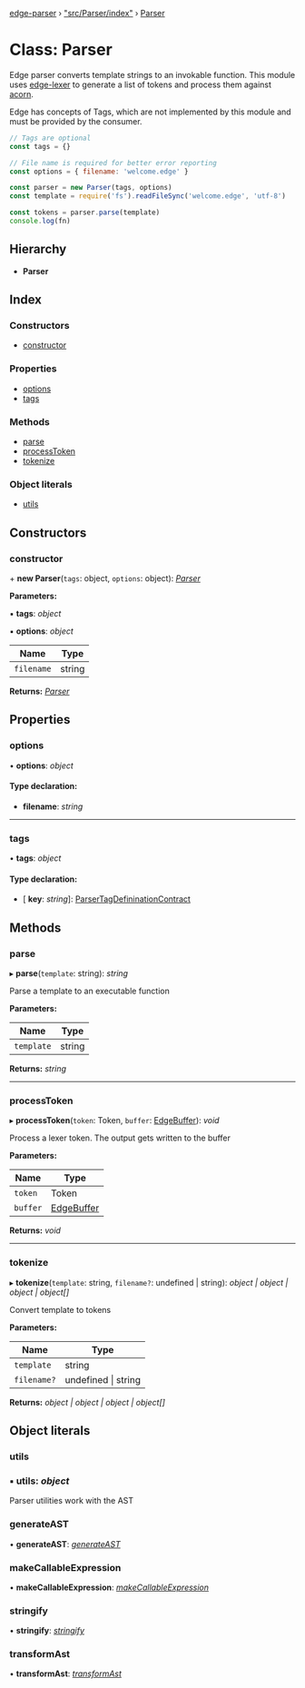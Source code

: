 [edge-parser](../README.md) › ["src/Parser/index"](../modules/_src_parser_index_.md) › [Parser](_src_parser_index_.parser.md)

# Class: Parser

Edge parser converts template strings to an invokable function. This module
uses [edge-lexer](https://github.com/edge-js/lexer) to generate a list
of tokens and process them against [acorn](https://npm.im/acorn).

Edge has concepts of Tags, which are not implemented by this module and must
be provided by the consumer.

```js
// Tags are optional
const tags = {}

// File name is required for better error reporting
const options = { filename: 'welcome.edge' }

const parser = new Parser(tags, options)
const template = require('fs').readFileSync('welcome.edge', 'utf-8')

const tokens = parser.parse(template)
console.log(fn)
```

## Hierarchy

* **Parser**

## Index

### Constructors

* [constructor](_src_parser_index_.parser.md#constructor)

### Properties

* [options](_src_parser_index_.parser.md#options)
* [tags](_src_parser_index_.parser.md#tags)

### Methods

* [parse](_src_parser_index_.parser.md#parse)
* [processToken](_src_parser_index_.parser.md#processtoken)
* [tokenize](_src_parser_index_.parser.md#tokenize)

### Object literals

* [utils](_src_parser_index_.parser.md#utils)

## Constructors

###  constructor

\+ **new Parser**(`tags`: object, `options`: object): *[Parser](_src_parser_index_.parser.md)*

**Parameters:**

▪ **tags**: *object*

▪ **options**: *object*

Name | Type |
------ | ------ |
`filename` | string |

**Returns:** *[Parser](_src_parser_index_.parser.md)*

## Properties

###  options

• **options**: *object*

#### Type declaration:

* **filename**: *string*

___

###  tags

• **tags**: *object*

#### Type declaration:

* \[ **key**: *string*\]: [ParserTagDefininationContract](../interfaces/_src_contracts_index_.parsertagdefininationcontract.md)

## Methods

###  parse

▸ **parse**(`template`: string): *string*

Parse a template to an executable function

**Parameters:**

Name | Type |
------ | ------ |
`template` | string |

**Returns:** *string*

___

###  processToken

▸ **processToken**(`token`: Token, `buffer`: [EdgeBuffer](_src_edgebuffer_index_.edgebuffer.md)): *void*

Process a lexer token. The output gets written to the buffer

**Parameters:**

Name | Type |
------ | ------ |
`token` | Token |
`buffer` | [EdgeBuffer](_src_edgebuffer_index_.edgebuffer.md) |

**Returns:** *void*

___

###  tokenize

▸ **tokenize**(`template`: string, `filename?`: undefined | string): *object | object | object | object[]*

Convert template to tokens

**Parameters:**

Name | Type |
------ | ------ |
`template` | string |
`filename?` | undefined &#124; string |

**Returns:** *object | object | object | object[]*

## Object literals

###  utils

### ▪ **utils**: *object*

Parser utilities work with the AST

###  generateAST

• **generateAST**: *[generateAST](../modules/_src_parser_generateast_.md#generateast)*

###  makeCallableExpression

• **makeCallableExpression**: *[makeCallableExpression](../modules/_src_parser_makecallableexpression_.md#makecallableexpression)*

###  stringify

• **stringify**: *[stringify](../modules/_src_parser_stringify_.md#stringify)*

###  transformAst

• **transformAst**: *[transformAst](../modules/_src_parser_transformast_.md#transformast)*
